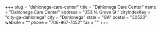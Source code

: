 +++
slug = "dahlonega-care-center"
title = "Dahlonega Care Center"
name = "Dahlonega Care Center"
address = "353 N. Grove St."
cityIndexKey = "city-ga-dahlonega"
city = "Dahlonega"
state = "GA"
postal = "30533"
website = ""
phone = "706-867-7452"
fax = ""
+++
